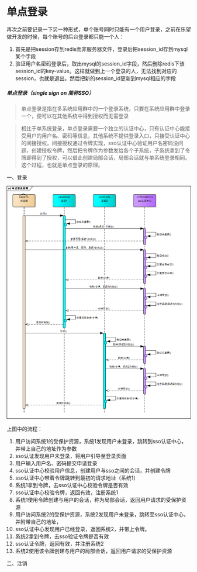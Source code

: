 # 单点登录

再次之前要记录一下另一种形式，单个账号同时只能有一个用户登录，之前在乐望做开发的时候，每个账号的后台登录都只能一个人：  
1. 首先是把session存到redis而非服务器文件，登录后把session_id存到mysql某个字段
2. 验证用户名密码登录后，取出mysql的session_id字段，然后删除redis下该session_id的key-value。这样就做到上一个登录的人，无法找到对应的session，也就是退出。然后把新的session_id更新到mysql相应的字段


##### 单点登录（single sign on   简称SSO）
>单点登录是指在多系统应用群中的一个登录系统，只要在系统应用群中登录一个，便可以在其他系统中得到授权而无需登录

>相比于单系统登录，单点登录需要一个独立的认证中心，只有认证中心能接受用户的用户名、密码等信息，其他系统不提供登录入口，只接受认证中心的间接授权。间接授权通过令牌实现，sso认证中心验证用户名密码没问题，创建授权令牌，然后把令牌作为参数发给各个子系统，子系统拿到了令牌即得到了授权，可以借此创建局部会话，局部会话就与单系统登录相同。这个过程，也就是单点登录的原理。

一、登录  

![](https://raw.githubusercontent.com/haobinaa/php-learn/master/img/sso.png)

上图中的流程：  
1. 用户访问系统1的受保护资源，系统1发现用户未登录，跳转到sso认证中心，并带上自己的地址作为参数
2. sso认证发现用户未登录，将用户引导至登录页面
3. 用户输入用户名、密码提交申请登录
4. sso认证中心校验用户信息，创建用户与sso之间的会话，并创建令牌
5. sso认证中心带着令牌跳转到最初的请求地址（系统1）
6. 系统1拿到令牌，去sso认证中心校验令牌是否有效
7. sso认证中心校验令牌，返回有效，注册系统1
8. 系统1使用令牌创建与用户的会话，称为局部会话，返回用户请求的受保护资源
9. 用户访问系统2的受保护资源，系统2发现用户未登录，跳转至sso认证中心，并附带自己的地址，
10. sso认证中心发现用户已经登录，返回系统2，并带上令牌。
11. 系统2拿到令牌，去sso验证令牌是否有效
12. sso认证令牌，返回有效，并注册系统2
13. 系统2使用该令牌创建与用户的局部会话，返回用户请求的受保护资源

二、注销  
